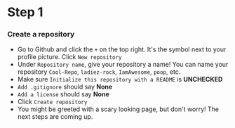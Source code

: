 # Step 1

### Create a repository
- Go to Github and click the `+` on the top right. It's the symbol next to your profile picture. Click `New repository`
- Under `Repository name`, give your repository a name! You can name your repository `Cool-Repo`, `ladiez-rock`, `IamAwesome`, `poop`, etc.
- Make sure `Initialize this repository with a README` is **UNCHECKED**
- `Add .gitignore` should say **None**
- `Add a license` should say **None**
- Click `Create repository`
- You might be greeted with a scary looking page, but don't worry! The next steps are coming up.
